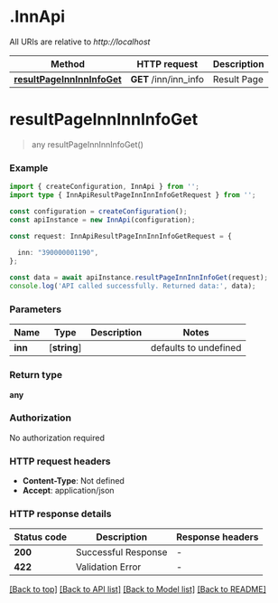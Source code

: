 # .InnApi

All URIs are relative to *http://localhost*

Method | HTTP request | Description
------------- | ------------- | -------------
[**resultPageInnInnInfoGet**](InnApi.md#resultPageInnInnInfoGet) | **GET** /inn/inn_info | Result Page


# **resultPageInnInnInfoGet**
> any resultPageInnInnInfoGet()


### Example


```typescript
import { createConfiguration, InnApi } from '';
import type { InnApiResultPageInnInnInfoGetRequest } from '';

const configuration = createConfiguration();
const apiInstance = new InnApi(configuration);

const request: InnApiResultPageInnInnInfoGetRequest = {
  
  inn: "390000001190",
};

const data = await apiInstance.resultPageInnInnInfoGet(request);
console.log('API called successfully. Returned data:', data);
```


### Parameters

Name | Type | Description  | Notes
------------- | ------------- | ------------- | -------------
 **inn** | [**string**] |  | defaults to undefined


### Return type

**any**

### Authorization

No authorization required

### HTTP request headers

 - **Content-Type**: Not defined
 - **Accept**: application/json


### HTTP response details
| Status code | Description | Response headers |
|-------------|-------------|------------------|
**200** | Successful Response |  -  |
**422** | Validation Error |  -  |

[[Back to top]](#) [[Back to API list]](README.md#documentation-for-api-endpoints) [[Back to Model list]](README.md#documentation-for-models) [[Back to README]](README.md)


